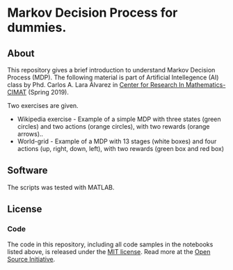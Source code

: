 # Markov Decision Process for dummies.

## About

This repository gives a brief introduction to understand Markov Decision Process (MDP). The following material is part of Artificial Intellegence (AI) class by Phd. Carlos A. Lara Álvarez in [Center for Research In Mathematics-CIMAT](https://www.cimat.mx/) (Spring 2019).

Two exercises are given.
* Wikipedia exercise - Example of a simple MDP with three states (green circles) and two actions (orange circles), with two rewards (orange arrows)..
* World-grid - Example of a MDP with 13 stages (white boxes) and four actions (up, right, down, left), with two rewards (green box and red box)


## Software

The scripts was tested with MATLAB.



## License

### Code
The code in this repository, including all code samples in the notebooks listed above, is released under the [MIT license](LICENSE-CODE). Read more at the [Open Source Initiative](https://opensource.org/licenses/MIT).
